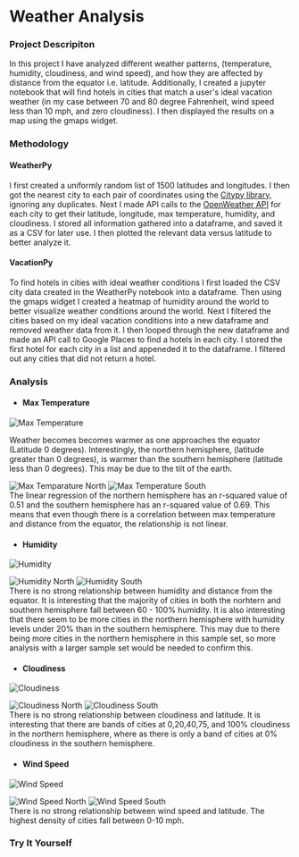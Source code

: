 # Weather Analysis
### Project Descripiton
In this project I have analyzed different weather patterns, (temperature, humidity, cloudiness, and wind speed), and how they are affected by distance from the equator i.e. latitude. Additionally, I created a jupyter notebook that will find hotels in cities that match a user's ideal vacation weather (in my case between 70 and 80 degree Fahrenheit, wind speed less than 10 mph, and zero cloudiness). I then displayed the results on a map using the gmaps widget.

### Methodology

#### WeatherPy
I first created a uniformly random list of 1500 latitudes and longitudes. I then got the nearest city to each pair of coordinates using the [Citypy library](https://pypi.org/project/citipy/), ignoring any duplicates. Next I  made API calls to the [OpenWeather API](https://openweathermap.org/api) for each city to get their latitude, longitude, max temperature, humidity, and cloudiness. I stored all information gathered into a dataframe, and saved it as a CSV for later use. I then plotted the relevant data versus latitude to better analyze it.

#### VacationPy
To find hotels in cities with ideal weather conditions I first loaded the CSV city data created in the WeatherPy notebook into a dataframe. Then using the gmaps widget I created a heatmap of humidity around the world to better visualize weather conditions around the world. Next I filtered the cities based on my ideal vacation conditions into a new dataframe and removed weather data from it. I then looped through the new dataframe and made an API call to Google Places to find a hotels in each city. I stored the first hotel for each city in a list and appeneded it to the dataframe. I filtered out any cities that did not return a hotel.

### Analysis
- #### Max Temperature
![Max Temperature](output_data/Max_Temp_vs_Latitude.png)

Weather becomes becomes warmer as one approaches the equator (Latitude 0 degrees). Interestingly, the northern hemisphere, (latitude greater than 0 degrees), is warmer than the southern hemisphere (latitude less than 0 degrees). This may be due to the tilt of the earth. 

![Max Temparature North](output_data/Max_Temp_vs_Latitude_North.png)  ![Max Temperature South](output_data/Max_Temp_vs_Latitude_South.png)  
The linear regression of the northern hemisphere has an r-squared value of  0.51 and the southern hemisphere has an r-squared value of 0.69. This means that even though there is a correlation between max temperature and distance from the equator, the relationship is not linear.

- #### Humidity
![Humidity](output_data/Humidity_vs_Latitude.png)

![Humidity North](output_data/Humidity_vs_Latitude_North.png) ![Humidity South](output_data/Humidity_vs_Latitude_South.png)  
There is no strong relationship between humidity and distance from the equator. It is interesting that the majority of cities in both the norhtern and southern hemisphere fall between 60 - 100% humidity. It is also interesting that there seem to be more cities in the northern hemisphere with humidity levels under 20% than in the southern hemisphere. This may due to there being more cities in the northern hemisphere in this sample set, so more analysis with a larger sample set would be needed to confirm this.


- #### Cloudiness
![Cloudiness](output_data/Cloudiness_vs_Latitude.png)

![Cloudiness North](output_data/Cloudiness_vs_Latitude_North.png) ![Cloudiness South](output_data/Cloudiness_vs_Latitude_South.png)  
There is no strong relationship between cloudiness and latitude. It is interesting that there are bands of cities at 0,20,40,75, and 100% cloudiness in the northern hemisphere, where as there is only a band of cities at 0% cloudiness in the southern hemisphere.


- #### Wind Speed
![Wind Speed](output_data/Wind_Speed_vs_Latitude.png)

![Wind Speed North](output_data/Wind_Speed_vs_Latitude_North.png) ![Wind Speed South](output_data/Wind_Speed_vs_Latitude_South.png)  
There is no strong relationship between wind speed and latitude. The highest density of cities fall between 0-10 mph.  

### Try It Yourself
